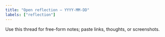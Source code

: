 ```yaml
---
title: "Open reflection — YYYY-MM-DD"
labels: ["reflection"]
---
```


Use this thread for free-form notes; paste links, thoughts, or screenshots.
